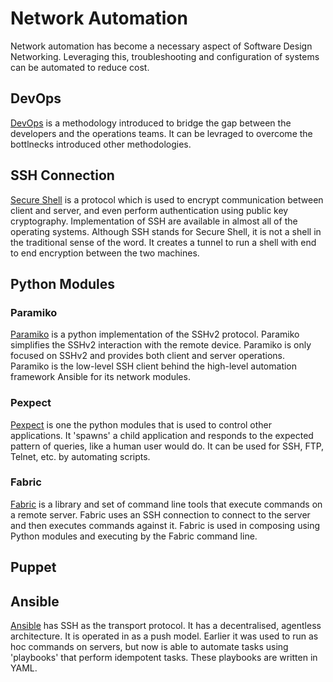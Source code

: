 # Network Automation


Network automation has become a necessary aspect of Software Design Networking. Leveraging this, troubleshooting and configuration of systems can be automated to reduce cost.

## DevOps
[DevOps](DevOps) is a methodology introduced to bridge the gap between the developers and the operations teams. It can be levraged to overcome the bottlnecks introduced other methodologies. 

## SSH Connection
[Secure Shell](SSH) is a protocol which is used to encrypt communication between client and server, and even perform authentication using public key cryptography. Implementation of SSH are available in almost all of the operating systems. Although SSH stands for Secure Shell, it is not a shell in the traditional sense of the word. It creates a tunnel to run a shell with end to end encryption between the two machines. 

## Python Modules


### Paramiko
[Paramiko](/Paramiko/paramiko.md) is a python implementation of the SSHv2 protocol. Paramiko simplifies the SSHv2 interaction with the remote device. Paramiko is only focused on SSHv2 and provides both client and server operations. Paramiko is the low-level SSH client behind the high-level automation framework Ansible for its network modules. 

### Pexpect

[Pexpect](/Pexpect/pexpect.md) is one the python modules that is used to control other applications. It 'spawns' a child application and responds to the expected pattern of queries, like a human user would do. It can be used for SSH, FTP, Telnet, etc. by automating scripts.

### Fabric
[Fabric](Fabric/README.md) is a library and set of command line tools that execute commands on a remote server. Fabric uses an SSH connection to connect to the server and then executes commands against it. Fabric is used in composing using Python modules and executing by the Fabric command line. 


## Puppet



## Ansible
[Ansible](Ansible) has SSH as the transport protocol. It has a decentralised, agentless architecture. It is operated in as a push model. Earlier it was used to run as hoc commands on servers, but now is able to automate tasks using 'playbooks' that perform idempotent tasks. These playbooks are written in YAML.
